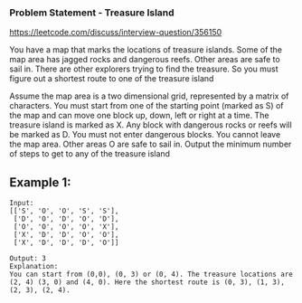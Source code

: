 ### Problem Statement - Treasure Island

https://leetcode.com/discuss/interview-question/356150

You have a map that marks the locations of treasure islands. Some of the map area 
has jagged rocks and dangerous reefs. Other areas are safe to sail in. There are 
other explorers trying to find the treasure. So you must figure out a shortest route 
to one of the treasure island

Assume the map area is a two dimensional grid, represented by a matrix of characters. 
You must start from one of the starting point (marked as S) of the map and can move 
one block up, down, left or right at a time. The treasure island is marked as X. 
Any block with dangerous rocks or reefs will be marked as D. You must not enter dangerous 
blocks. You cannot leave the map area. Other areas O are safe to sail in. Output 
the minimum number of steps to get to any of the treasure island

## Example 1:
```
Input:
[['S', 'O', 'O', 'S', 'S'],
 ['D', 'O', 'D', 'O', 'D'],
 ['O', 'O', 'O', 'O', 'X'],
 ['X', 'D', 'D', 'O', 'O'],
 ['X', 'D', 'D', 'D', 'O']]

Output: 3
Explanation:
You can start from (0,0), (0, 3) or (0, 4). The treasure locations are (2, 4) (3, 0) and (4, 0). Here the shortest route is (0, 3), (1, 3), (2, 3), (2, 4).
```
